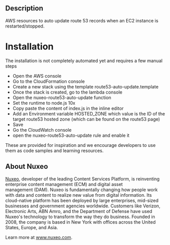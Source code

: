 ## Description

AWS resources to auto update route 53 records when an EC2 instance is restarted/stopped.

# Installation
The installation is not completely automated yet and requires a few manual steps

- Open the AWS console
- Go to the CloudFormation console
- Create a new stack using the template route53-auto-update.template
- Once the stack is created, go to the lambda console
- Open the nuxeo-route53-auto-update function
- Set the runtime to node.js 10x
- Copy paste the content of index.js in the inline editor
- Add an Environment variable HOSTED_ZONE which value is the ID of the target route53 hosted zone (which can be found on the route53 page)
- Save
- Go the CloudWatch console
- open the nuxeo-route53-auto-update rule and enable it

These are provided for inspiration and we encourage developers to use them as code samples and learning resources.

## About Nuxeo
[Nuxeo](www.nuxeo.com), developer of the leading Content Services Platform, is reinventing enterprise content management (ECM) and digital asset management (DAM). Nuxeo is fundamentally changing how people work with data and content to realize new value from digital information. Its cloud-native platform has been deployed by large enterprises, mid-sized businesses and government agencies worldwide. Customers like Verizon, Electronic Arts, ABN Amro, and the Department of Defense have used Nuxeo's technology to transform the way they do business. Founded in 2008, the company is based in New York with offices across the United States, Europe, and Asia.

Learn more at www.nuxeo.com.
